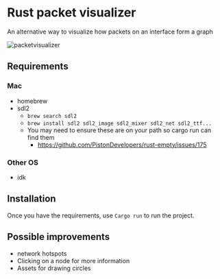 # Rust packet visualizer
An alternative way to visualize how packets on an interface form a graph

![packetvisualizer](https://user-images.githubusercontent.com/29875928/189706365-64882191-53b9-469e-a7d3-7709c2f60df0.gif)

## Requirements
### Mac
- homebrew
- sdl2
    -  ```brew search sdl2```
    -  ```brew install sdl2 sdl2_image sdl2_mixer sdl2_net sdl2_ttf...```
    - You may need to ensure these are on your path so cargo run can find them
        - https://github.com/PistonDevelopers/rust-empty/issues/175
### Other OS
- idk

## Installation

Once you have the requirements, use ```Cargo run``` to run the project.

## Possible improvements
- network hotspots
- Clicking on a node for more information
- Assets for drawing circles
